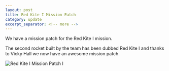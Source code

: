 ```yaml
---
layout: post
title: Red Kite I Mission Patch
category: update
excerpt_separator: <!-- more -->
---
```


We have a mission patch for the Red Kite I mission.

<!-- more -->

The second rocket built by the team has been dubbed Red Kite I and thanks to Vicky Hall we now have an awesome mission patch.

![Red Kite I Mission Patch I](../../../../assets/img/logo.png)

